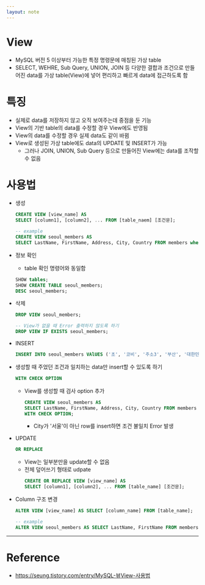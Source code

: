 ```yaml
---
layout: note
---
```


# View

- MySQL 버전 5 이상부터 가능한 특정 명령문에 매칭된 가상 table
- SELECT, WEHRE, Sub Query, UNION, JOIN 등 다양한 결합과 조건으로 만들어진 data를 가상 table(View)에 넣어 편리하고 빠르게 data에 접근하도록 함

# 특징

- 실제로 data를 저장하지 않고 오직 보여주는데 중점을 둔 기능
- View의 기반 table의 data를 수정할 경우 View에도 반영됨
- View의 data를 수정할 경우 실제 data도 같이 바뀜
- View로 생성된 가상 table에도 data의 UPDATE 및 INSERT가 가능
    - 그러나 JOIN, UNION, Sub Query 등으로 만들어진 View에는 data를 조작할 수 없음

# 사용법

- 생성
    ```sql
    CREATE VIEW [view_name] AS
    SELECT [column1], [column2], ... FROM [table_naem] [조건문];

    -- example
    CREATE VIEW seoul_members AS
    SELECT LastName, FirstName, Address, City, Country FROM members where City = '서울';
    ```

- 정보 확인
    - table 확인 명령어와 동일함
    ```sql
    SHOW tables;
    SHOW CREATE TABLE seoul_members;
    DESC seoul_members;
    ```

- 삭제
    ```sql
    DROP VIEW seoul_members;

    -- View가 없을 때 Error 출력하지 않도록 하기
    DROP VIEW IF EXISTS seoul_members;
    ```

- INSERT
    ```sql
    INSERT INTO seoul_members VAlUES ('초', '코비', '주소3', '부산', '대한민국');
    ```

- 생성할 때 주었던 조건과 일치하는 data만 insert할 수 있도록 하기
    ```sql
    WITH CHECK OPTION
    ```
    - View를 생성할 때 검사 option 추가
        ```sql
        CREATE VIEW seoul_members AS
        SELECT LastName, FirstName, Address, City, Country FROM members where City = '서울'
        WITH CHECK OPTION;
        ```
        - City가 '서울'이 아닌 row를 insert하면 조건 불일치 Error 발생

- UPDATE
    ``` sql
    OR REPLACE
    ```
    - View는 일부분만을 update할 수 없음
    - 전체 덮어쓰기 형태로 udpate
        ```sql
        CREATE OR REPLACE VIEW [view_name] AS
        SELECT [column1], [column2], ... FROM [table_name] [조건문];
        ```

- Column 구조 변경
    ```sql
    ALTER VIEW [view_name] AS SELECT [column_name] FROM [table_name];
    
    -- example
    ALTER VIEW seoul_members AS SELECT LastName, FirstName FROM members where City = '서울';
    ```

---

# Reference

- https://seung.tistory.com/entry/MySQL-뷰View-사용법
